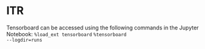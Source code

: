 # ITR
Tensorboard can be accessed using the following commands in the Jupyter Notebook:
<code>%load_ext tensorboard</code>
<code>%tensorboard --logdir=runs</code>
